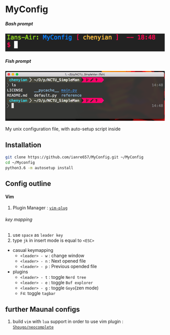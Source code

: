 # MyConfig

##### Bash prompt
![Bash promt](./pic/my_bash_promt.png)

##### Fish prompt
![Fish prompt](./pic/fish_prompt.png)

My unix configuration file, with auto-setup script inside

## Installation
```sh
git clone https://github.com/ianre657/MyConfig.git ~/MyConfig
cd ~/Myconfig
python3.6 -m autosetup install
```

## Config outline

#### Vim

1. Plugin Manager : [`vim-plug`](https://github.com/junegunn/vim-plug)

###### key mapping
1. use `space` as `leader key`
2. type `jk` in insert mode is equal to `<ESC>`
 + casual keymapping
    + `<leader> - w` : change window
    + `<leader> - n` : Next opened file
    + `<leader> - p` : Previous opended file
 + plugins 
    + `<leader> - t` : toggle `Nerd tree`
    + `<leader> - e` : toggle `Buf explorer`
    + `<leader> - g` : toggle `Goyo`(zen mode) 
    + `F4`: toggle `tagbar`


## further Maunal configs
1. build `vim` with `lua` support in order to use vim plugin : [`Shougo/neocomplete`](https://github.com/Shougo/neocomplete.vim) 
